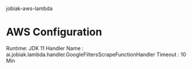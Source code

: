jobiak-aws-lambda

# AWS Configuration 
  Runtime: JDK 11
  Handler Name : ai.jobiak.lambda.handler.GoogleFiltersScrapeFunctionHandler
  Timeout : 10 Min